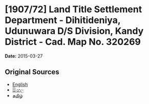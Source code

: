 # [1907/72] Land Title Settlement Department - Dihitideniya, Udunuwara D/S Division, Kandy District - Cad. Map No. 320269

**Date:** 2015-03-27

## Original Sources

- [English](https://documents.gov.lk/view/extra-gazettes/2015/3/1907-72_E.pdf)
- [සිංහල](https://documents.gov.lk/view/extra-gazettes/2015/3/1907-72_S.pdf)
- [தமிழ்](https://documents.gov.lk/view/extra-gazettes/2015/3/1907-72_T.pdf)
